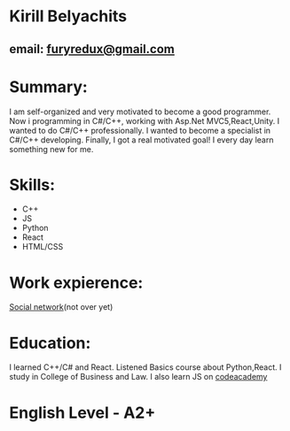 # __Kirill Belyachits__
## email: furyredux@gmail.com
# __Summary:__
I am self-organized and very motivated to become a good programmer. Now i programming in C#/C++, working with Asp.Net MVC5,React,Unity. I wanted to do C#/C++ professionally. I wanted to become a specialist in C#/C++ developing. Finally, I got a real motivated goal! I every day learn something new for me.
# __Skills:__
* C++
* JS
* Python
* React
* HTML/CSS
# __Work expierence:__ 
[Social network](http://offbook-web.s3-website-us-east-1.amazonaws.com/)(not over yet)
# __Education:__
I learned C++/C# and React. Listened Basics course about Python,React. I study in College of Business and Law. I also learn JS on [codeacademy](https://www.codecademy.com/profiles/dev6252639018)
# __English Level - A2+__
